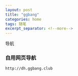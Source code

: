 ```yaml
---
layout: post
title: "ggbang"
categories: home
tags: 随笔
excerpt_separator: <!--more-->
---
```

导航
<!--more-->
### 自用网页导航
`http://dh.ggbang.club`
